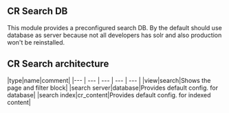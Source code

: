 ## CR Search DB
This module provides a preconfigured search DB.
By the default should use database as server because not all developers has solr
and also production won't be reinstalled.

## CR Search architecture
|type|name|comment|
|--- | --- | --- | --- | --- |
|view|search|Shows the page and filter block|
|search server|database|Provides default config. for database|
|search index|cr_content|Provides default config. for indexed content|
